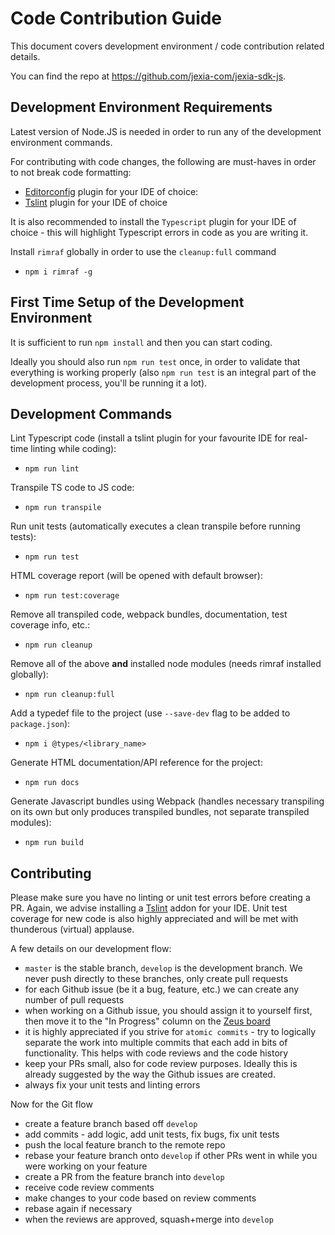 # Code Contribution Guide

This document covers development environment / code contribution related details.

You can find the repo at https://github.com/jexia-com/jexia-sdk-js.

## Development Environment Requirements

Latest version of Node.JS is needed in order to run any of the development environment commands.

For contributing with code changes, the following are must-haves in order to not break code formatting:
  - [Editorconfig](http://editorconfig.org/) plugin for your IDE of choice: 
  - [Tslint](https://github.com/palantir/tslint) plugin for your IDE of choice

It is also recommended to install the `Typescript` plugin for your IDE of choice - this will highlight Typescript errors in code as you are writing it.

Install `rimraf` globally in order to use the `cleanup:full` command
- `npm i rimraf -g`

## First Time Setup of the Development Environment
It is sufficient to run `npm install` and then you can start coding.

Ideally you should also run `npm run test` once, in order to validate that everything is working properly (also `npm run test` is an integral part of the development process, you'll be running it a lot).

## Development Commands
Lint Typescript code (install a tslint plugin for your favourite IDE for real-time linting while coding):
- `npm run lint`

Transpile TS code to JS code:
- `npm run transpile`

Run unit tests (automatically executes a clean transpile before running tests):
- `npm run test`

HTML coverage report (will be opened with default browser):
- `npm run test:coverage`

Remove all transpiled code, webpack bundles, documentation, test coverage info, etc.:
- `npm run cleanup`

Remove all of the above **and** installed node modules (needs rimraf installed globally):
- `npm run cleanup:full`

Add a typedef file to the project (use `--save-dev` flag to be added to `package.json`):
- `npm i @types/<library_name>`

Generate HTML documentation/API reference for the project:
- `npm run docs`

Generate Javascript bundles using Webpack (handles necessary transpiling on its own but only produces transpiled bundles, not separate transpiled modules):

- `npm run build`

## Contributing

Please make sure you have no linting or unit test errors before creating a PR. Again, we advise installing a [Tslint](https://github.com/palantir/tslint) addon for your IDE. 
Unit test coverage for new code is also highly appreciated and will be met with thunderous (virtual) applause.

A few details on our development flow:
- `master` is the stable branch, `develop` is the development branch. We never push directly to these branches, only create pull requests
- for each Github issue (be it a bug, feature, etc.) we can create any number of pull requests
- when working on a Github issue, you should assign it to yourself first, then move it to the "In Progress" column on the [Zeus board](https://github.com/orgs/jexia-com/projects/4?fullscreen=true&card_filter_query=label%3Asdk)
- it is highly appreciated if you strive for `atomic commits` - try to logically separate the work into multiple commits that each add in bits of functionality. This helps with code reviews and the code history
- keep your PRs small, also for code review purposes. Ideally this is already suggested by the way the Github issues are created.
- always fix your unit tests and linting errors

Now for the Git flow
- create a feature branch based off `develop`
- add commits - add logic, add unit tests, fix bugs, fix unit tests
- push the local feature branch to the remote repo
- rebase your feature branch onto `develop` if other PRs went in while you were working on your feature
- create a PR from the feature branch into `develop`
- receive code review comments
- make changes to your code based on review comments
- rebase again if necessary
- when the reviews are approved, squash+merge into `develop`
